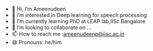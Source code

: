 - 👋 Hi, I’m Ameenudeen
- 👀 I’m interested in Deep learning for speech processing
- 🌱 I’m currently learning PhD at LEAP lab,IISc Bangalore
- 💞️ I’m looking to collaborate on ...
- 📫 How to reach me :ameenudeenp@iisc.ac.in
- 😄 Pronouns: he/him


<!---
ameeniisc/ameeniisc is a ✨ special ✨ repository because its `README.md` (this file) appears on your GitHub profile.
You can click the Preview link to take a look at your changes.
--->
